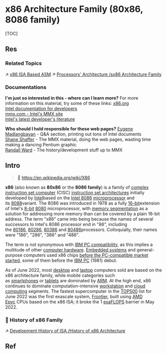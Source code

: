 # x86 Architecture Family (80x86, 8086 family)

[TOC]



## Res
### Related Topics
↗ [x86 ISA Based ASM](../../../../../👩‍💻%20Programming%20Methodology%20and%20Languages/ASM%20(Assembly%20Languages)/x86%20ISA%20Based%20ASM/x86%20ISA%20Based%20ASM.md)
↗ [Processors' Architecture /sx86 Architecture Family](../../../../../👩‍💻%20Programming%20Methodology%20and%20Languages/ASM%20(Assembly%20Languages)/🏆%20Processors'%20Architectures/x86%20Architecture%20Family/x86%20Architecture%20Family.md)

### Documentations
**I'm just so interested in this - where can I learn more?**
For more information on this material, try some of these links:
[x86.org](http://www.x86.org/)  
[Intel documentation for developers](http://developer.intel.com/drg/mmx/Manuals/prm/PRM.HTM)  
[mmx.com - Intel's MMX site](http://mmx.com/)  
[Intel's latest developer's literature](http://developer.intel.com/design/litcenter/index.htm)

**Who should I hold responsible for these web pages?**
[Eugene Madlangbayan](mailto:shdspawn@wam.umd.edu) - Q&A section, printing out tons of Intel documents  
[Shane Shaffer](mailto:kingpong@wam.umd.edu) - The MMX material, doing the web pages, wasting time making a dancing Pentium graphic  
[Randall Ward](mailto:randallw@erols.com) - The history/development stuff up to MMX



## Intro
> 🔗 https://en.wikipedia.org/wiki/X86

**x86** (also known as **80x86** or the **8086 family**) is a family of [complex instruction set computer](https://en.wikipedia.org/wiki/Complex_instruction_set_computer "Complex instruction set computer") (CISC) [instruction set architectures](https://en.wikipedia.org/wiki/Instruction_set_architecture "Instruction set architecture") initially developed by [Intel](https://en.wikipedia.org/wiki/Intel "Intel")based on the [Intel 8086](https://en.wikipedia.org/wiki/Intel_8086 "Intel 8086") [microprocessor](https://en.wikipedia.org/wiki/Microprocessor "Microprocessor") and its [8088](https://en.wikipedia.org/wiki/Intel_8088 "Intel 8088")variant. The 8086 was introduced in 1978 as a fully [16-bit](https://en.wikipedia.org/wiki/16-bit_computing "16-bit computing")extension of Intel's [8-bit](https://en.wikipedia.org/wiki/8-bit_computing "8-bit computing") [8080](https://en.wikipedia.org/wiki/Intel_8080 "Intel 8080") microprocessor, with [memory segmentation](https://en.wikipedia.org/wiki/X86_memory_segmentation "X86 memory segmentation") as a solution for addressing more memory than can be covered by a plain 16-bit address. The term "x86" came into being because the names of several successors to Intel's 8086 processor end in "86", including the [80186](https://en.wikipedia.org/wiki/Intel_80186 "Intel 80186"), [80286](https://en.wikipedia.org/wiki/Intel_80286 "Intel 80286"), [80386](https://en.wikipedia.org/wiki/Intel_80386 "Intel 80386") and [80486](https://en.wikipedia.org/wiki/Intel_80486 "Intel 80486")processors. Colloquially, their names were "186", "286", "386" and "486".

The term is not synonymous with [IBM PC compatibility](https://en.wikipedia.org/wiki/IBM_PC_compatible "IBM PC compatible"), as this implies a multitude of other [computer hardware](https://en.wikipedia.org/wiki/Computer_hardware "Computer hardware"). [Embedded systems](https://en.wikipedia.org/wiki/Embedded_system "Embedded system") and general-purpose computers used x86 chips [before the PC-compatible market started](https://en.wikipedia.org/wiki/Influence_of_the_IBM_PC_on_the_personal_computer_market#Before_the_IBM_PC's_introduction "Influence of the IBM PC on the personal computer market"), some of them before the [IBM PC](https://en.wikipedia.org/wiki/IBM_PC "IBM PC") (1981) debut.

As of June 2022, most [desktop](https://en.wikipedia.org/wiki/Desktop_computer "Desktop computer") and [laptop](https://en.wikipedia.org/wiki/Laptop "Laptop") computers sold are based on the x86 architecture family, while mobile categories such as [smartphones](https://en.wikipedia.org/wiki/Smartphone "Smartphone") or [tablets](https://en.wikipedia.org/wiki/Tablet_computer "Tablet computer") are dominated by [ARM](https://en.wikipedia.org/wiki/ARM_architecture "ARM architecture"). At the high end, x86 continues to dominate computation-intensive [workstation](https://en.wikipedia.org/wiki/Workstation "Workstation") and [cloud computing](https://en.wikipedia.org/wiki/Cloud_computing "Cloud computing") segments. The fastest supercomputer in the [TOP500](https://en.wikipedia.org/wiki/TOP500 "TOP500") list for June 2022 was the first exascale system, [Frontier](https://en.wikipedia.org/wiki/Frontier_(supercomputer) "Frontier (supercomputer)"), built using [AMD Epyc](https://en.wikipedia.org/wiki/AMD_Epyc "AMD Epyc") CPUs based on the x86 ISA; it broke the 1 [exaFLOPS](https://en.wikipedia.org/wiki/FLOPS "FLOPS") barrier in May 2022.


### 📜 History of x86 Family
↗ [Development History of ISA /History of x86 Architecture](../../📌%20ISA%20Basics/Development%20History%20of%20ISA.md#History%20of%20x86%20Architecture)



## Ref
[x86 | Wikipedia]: https://en.wikipedia.org/wiki/X86
